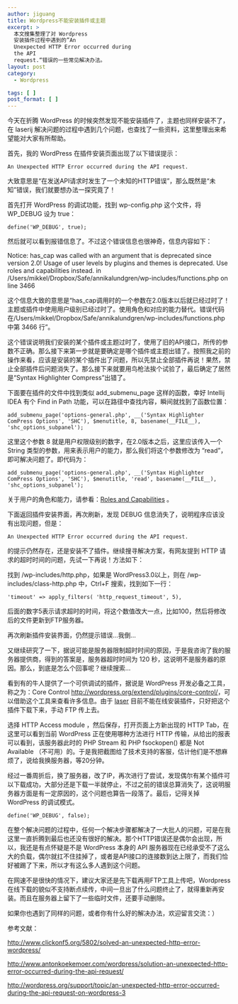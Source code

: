 ```yaml
---
author: jiguang
title: Wordpress不能安装插件或主题
excerpt: >
  本文搜集整理了对 Wordpress
  安装插件过程中遇到的”An
  Unexpected HTTP Error occurred during
  the API
  request.“错误的一些常见解决办法。
layout: post
category:
  - Wordpress

tags: [ ]
post_format: [ ]
---
```

今天在折腾 WordPress 的时候突然发现不能安装插件了，主题也同样安装不了，在 laserij 解决问题的过程中遇到几个问题，也查找了一些资料，这里整理出来希望能对大家有所帮助。

首先，我的 WordPress 在插件安装页面出现了以下错误提示：

    An Unexpected HTTP Error occurred during the API request.

大致意思是“在发送API请求时发生了一个未知的HTTP错误”，那么既然是“未知”错误，我们就要想办法一探究竟了！

首先打开 WordPress 的调试功能，找到 wp-config.php 这个文件，将 WP_DEBUG 设为 true：

    define('WP_DEBUG', true);

然后就可以看到报错信息了。不过这个错误信息也很神奇，信息内容如下：

Notice: has_cap was called with an argument that is deprecated since version 2.0! Usage of user levels by plugins and themes is deprecated. Use roles and capabilities instead. in /Users/mikkel/Dropbox/Safe/annikalundgren/wp-includes/functions.php on line 3466

这个信息大致的意思是“has_cap调用时的一个参数在2.0版本以后就已经过时了！主题或插件中使用用户级别已经过时了。使用角色和对应的能力替代。错误代码在/Users/mikkel/Dropbox/Safe/annikalundgren/wp-includes/functions.php 中第 3466 行”。

这个错误说明我们安装的某个插件或主题过时了，使用了旧的API接口，所传的参数不正确。那么接下来第一步就是要确定是哪个插件或主题出错了。按照我之前的操作来看，应该是安装的某个插件出了问题，所以先禁止全部插件再说！果然，禁止全部插件后问题消失了。那么接下来就要用鸟枪法挨个试验了，最后确定了居然是“Syntax Highlighter Compress”出错了。

下面要在插件的文件中找到类似 add\_submenu\_page 这样的函数，幸好 Intellij IDEA 有个 Find in Path 功能，可以在路径中查找内容，瞬间就找到了函数位置：

    add_submenu_page('options-general.php', __('Syntax Highlighter ComPress Options', 'SHC'), $menutitle, 8, basename(__FILE__), 'shc_options_subpanel');

这里这个参数 8 就是用户权限级别的数字，在2.0版本之后，这里应该传入一个 String 类型的参数，用来表示用户的能力，那么我们将这个参数修改为 “read”，即可解决问题了。即代码为：

    add_submenu_page('options-general.php', __('Syntax Highlighter ComPress Options', 'SHC'), $menutitle, 'read', basename(__FILE__), 'shc_options_subpanel');

关于用户的角色和能力，请参看：[Roles and Capabilities][1] 。

下面返回插件安装界面，再次刷新，发现 DEBUG 信息消失了，说明程序应该没有出现问题，但是：

    An Unexpected HTTP Error occurred during the API request.

的提示仍然存在，还是安装不了插件。继续搜寻解决方案，有网友提到 HTTP 请求的超时时间的问题，先试一下再说！方法如下：

找到 /wp-includes/http.php，如果是 WordPress3.0以上，则在 /wp-includes/class-http.php 中，Ctrl+F 搜索，找到如下一行：

    'timeout' => apply_filters( 'http_request_timeout', 5),

后面的数字5表示请求超时的时间，将这个数值改大一点，比如100，然后将修改后的文件更新到FTP服务器。

再次刷新插件安装界面，仍然提示错误…我倒…

又继续研究了一下，据说可能是服务器限制超时时间的原因，于是我咨询了我的服务器提供商，得到的答案是，服务器超时时间为 120 秒，这说明不是服务器的原因。那么，到底是怎么个回事呢？继续搜索…

看到有的牛人提供了一个可供调试的插件，据说是 WordPress 开发必备之工具，称之为：Core Control <http://wordpress.org/extend/plugins/core-control/>，可以借助这个工具来查看许多信息。由于 [laser][2] 目前不能在线安装插件，只好把这个插件下载下来，手动 FTP 传上去。

选择 HTTP Access module ，然后保存，打开页面上方新出现的 HTTP Tab，在这里可以看到当前 WordPress 正在使用哪种方法进行 HTTP 传输，从给出的报表可以看到，该服务器此时的 PHP Stream 和 PHP fsockopen() 都是 Not Available （不可用）的。于是我把截图给了技术支持的客服，估计他们是不想麻烦了，说给我换服务器，等20分钟。

经过一番周折后，换了服务器，改了IP，再次进行了尝试，发现偶尔有某个插件可以下载成功，大部分还是下载一半就停止，不过之前的错误总算消失了，这说明服务器方面是有一定原因的，这个问题也算告一段落了。最后，记得关掉 WordPress 的调试模式。

    define('WP_DEBUG', false);

在整个解决问题的过程中，任何一个解决步骤都解决了一大批人的问题，可是在我这里一直折腾到最后也还没有很好的解决。那个HTTP错误还是偶尔会出现，所以，我还是有点怀疑是不是 WordPress 本身的 API 服务器现在已经承受不了这么大的负载，偶尔就扛不住挂掉了，或者是API接口的连接数到达上限了，而我们恰好被踢了下来，所以才有这么多人遇到这个问题。

在网速不是很快的情况下，建议大家还是先下载再用FTP工具上传吧，Wordpress在线下载的貌似不支持断点续传，中间一旦出了什么问题终止了，就得重新再安装。而且在服务器上留下了一些临时文件，还要手动删除。

如果你也遇到了同样的问题，或者你有什么好的解决办法，欢迎留言交流：）

参考文献：

<http://www.clickonf5.org/5802/solved-an-unexpected-http-error-wordpress/>

<http://www.antonkoekemoer.com/wordpress/solution-an-unexpected-http-error-occurred-during-the-api-request/>

<http://wordpress.org/support/topic/an-unexpected-http-error-occurred-during-the-api-request-on-wordpress-3>

 [1]: http://codex.wordpress.org/Roles_and_Capabilities
 [2]: http://jiguang.github.com "姬光"
